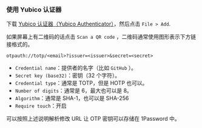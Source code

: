 ### 使用 Yubico 认证器

下载 [Yubico 认证器（Yubico Authenticator）](https://developers.yubico.com/yubioath-desktop/Releases/)，然后点击 `File > Add`.

如果屏幕上有二维码的话点击 `Scan a QR code` ，二维码通常使用图形表示下方链接格式的。

```
otpauth://totp/<email>?issuer=<issuer>&secret=<secret>
```

- `Credential name`：提供者的名字（比如 `GitHub` ）。
- `Secret key (base32)`：密钥（32 个字符）。
- `Credential type`：通常是 TOTP，但是 HOTP 也可以。
- `Number of digits`：通常是 6，最大也可以是 8。
- `Algorithm`：通常是 SHA-1，也可以是 SHA-256
- `Require touch`：开启

可以按照上述说明解析修改 URL 让 OTP 密钥可以存储在 1Password 中。
